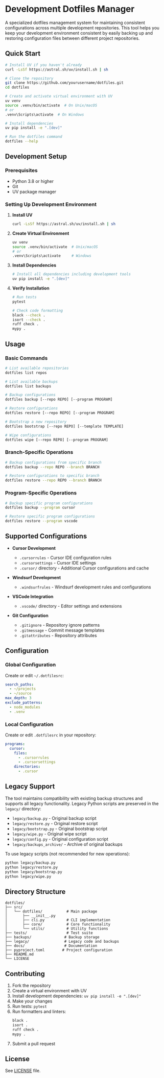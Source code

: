 # Development Dotfiles Manager

A specialized dotfiles management system for maintaining consistent configurations across multiple development repositories. This tool helps you keep your development environment consistent by easily backing up and restoring configuration files between different project repositories.

## Quick Start

```bash
# Install UV if you haven't already
curl -LsSf https://astral.sh/uv/install.sh | sh

# Clone the repository
git clone https://github.com/yourusername/dotfiles.git
cd dotfiles

# Create and activate virtual environment with UV
uv venv
source .venv/bin/activate  # On Unix/macOS
# or
.venv\Scripts\activate  # On Windows

# Install dependencies
uv pip install -e ".[dev]"

# Run the dotfiles command
dotfiles --help
```

## Development Setup

### Prerequisites
- Python 3.8 or higher
- Git
- UV package manager

### Setting Up Development Environment

1. **Install UV**
   ```bash
   curl -LsSf https://astral.sh/uv/install.sh | sh
   ```

2. **Create Virtual Environment**
   ```bash
   uv venv
   source .venv/bin/activate  # Unix/macOS
   # or
   .venv\Scripts\activate     # Windows
   ```

3. **Install Dependencies**
   ```bash
   # Install all dependencies including development tools
   uv pip install -e ".[dev]"
   ```

4. **Verify Installation**
   ```bash
   # Run tests
   pytest

   # Check code formatting
   black --check .
   isort --check .
   ruff check .
   mypy .
   ```

## Usage

### Basic Commands

```bash
# List available repositories
dotfiles list repos

# List available backups
dotfiles list backups

# Backup configurations
dotfiles backup [--repo REPO] [--program PROGRAM]

# Restore configurations
dotfiles restore [--repo REPO] [--program PROGRAM]

# Bootstrap a new repository
dotfiles bootstrap [--repo REPO] [--template TEMPLATE]

# Wipe configurations
dotfiles wipe [--repo REPO] [--program PROGRAM]
```

### Branch-Specific Operations

```bash
# Backup configurations from specific branch
dotfiles backup --repo REPO --branch BRANCH

# Restore configurations to specific branch
dotfiles restore --repo REPO --branch BRANCH
```

### Program-Specific Operations

```bash
# Backup specific program configurations
dotfiles backup --program cursor

# Restore specific program configurations
dotfiles restore --program vscode
```

## Supported Configurations

- **Cursor Development**
  - `.cursorrules` - Cursor IDE configuration rules
  - `.cursorsettings` - Cursor IDE settings
  - `.cursor/` directory - Additional Cursor configurations and cache

- **Windsurf Development**
  - `.windsurfrules` - Windsurf development rules and configurations

- **VSCode Integration**
  - `.vscode/` directory - Editor settings and extensions

- **Git Configuration**
  - `.gitignore` - Repository ignore patterns
  - `.gitmessage` - Commit message templates
  - `.gitattributes` - Repository attributes

## Configuration

### Global Configuration
Create or edit `~/.dotfilesrc`:
```yaml
search_paths:
  - ~/projects
  - ~/source
max_depth: 3
exclude_patterns:
  - node_modules
  - .venv
```

### Local Configuration
Create or edit `.dotfilesrc` in your repository:
```yaml
programs:
  cursor:
    files:
      - .cursorrules
      - .cursorsettings
    directories:
      - .cursor
```

## Legacy Support

The tool maintains compatibility with existing backup structures and supports all legacy functionality. Legacy Python scripts are preserved in the `legacy/` directory:

- `legacy/backup.py` - Original backup script
- `legacy/restore.py` - Original restore script
- `legacy/bootstrap.py` - Original bootstrap script
- `legacy/wipe.py` - Original wipe script
- `legacy/config.py` - Original configuration script
- `legacy/backups_archive/` - Archive of original backups

To use legacy scripts (not recommended for new operations):
```bash
python legacy/backup.py
python legacy/restore.py
python legacy/bootstrap.py
python legacy/wipe.py
```

## Directory Structure

```
dotfiles/
├── src/
│   └── dotfiles/           # Main package
│       ├── __init__.py
│       ├── cli.py          # CLI implementation
│       ├── core/           # Core functionality
│       └── utils/          # Utility functions
├── tests/                  # Test suite
├── backups/               # Backup storage
├── legacy/                # Legacy code and backups
├── docs/                  # Documentation
├── pyproject.toml        # Project configuration
├── README.md
└── LICENSE
```

## Contributing

1. Fork the repository
2. Create a virtual environment with UV
3. Install development dependencies: `uv pip install -e ".[dev]"`
4. Make your changes
5. Run tests: `pytest`
6. Run formatters and linters:
   ```bash
   black .
   isort .
   ruff check .
   mypy .
   ```
7. Submit a pull request

## License

See [LICENSE](LICENSE) file.
